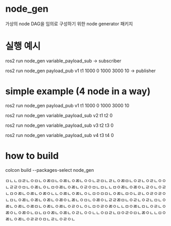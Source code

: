 
# node_gen

가상의 node DAG을 임의로 구성하기 위한 node generator 패키지

# 실행 예시

ros2 run node_gen variable_payload_sub -> subscriber

ros2 run node_gen payload_pub v1 t1 1000 0 1000 3000 10 -> publisher


# simple example (4 node in a way)

ros2 run node_gen payload_pub v1 t1 1000 0 1000 3000 10

ros2 run node_gen variable_payload_sub v2 t1 t2 0

ros2 run node_gen variable_payload_sub v3 t2 t3 0

ros2 run node_gen variable_payload_sub v4 t3 t4 0

# how to build

colcon build --packages-select node_gen


ㅁㄴㄴㅁㄹㄴㅇㅁㄴㅇㄻㅁㄴㅇㄻㄴㅇㄻㄴㅇㅇㄴㄹㅁㄴㄹㄴㅇㄻㅁㄴㅇㄹㄴㅇㄹㄴㅇㅇㄴㄹㄹㅇㅁㄴㅇㄻㄴㅇㄴㅁㅇㄻㄴㅇㄻㄴㅇㄹㅇㅁㄴㅁㄴㄴㅁㅇㄻㄴㅇㄻㅇㄴㄹㅇㄴㅇㄹㄴㅁㅇㄻㄴㅇㄻㄴㅇㄻㅇㄴㄴㅇㄻㄴㅇㄻㄴㅇㄴㅁㅇㅁㅁㄴㅇㄻㄴㅁㅇㄴㄹㄴㅇㄹㅇㄹㅇㄴㅁㄴㅇㄻㄴㅇㄻㄴㅇㄻㄴㅇㄻㅇㄴㄻㄴㅇㅁㄴㅇㄻㅇㄴㄹㄹㄻㅁㄴㅇㄹㄴㅇㄹㄴㅁㄴㅇㄻㄴㅇㄻㄴㅇㄻㅁㄴㅇㄻㄴㅇㄻㄴㅇㄹㅇㄴㅇㄴㅁㅇㄹㅇㄻㅇㄴㄴㅁㅇㄻㄴㅁㄴㅇㄹㄴㅇㄻㅇㄴㅇㄻㅇㄴㅁㄴㅁㅇㄻㄴㅇㄻㄴㅇㄹㄴㅇㅇㄴㄴㅇㅁㄹㄴㅁㅇㄹㅇㅁㄴㄻㅇㄴㄴㅁㅇㄻㄴㅇㄻㄴㅇㄹㄹㅇㅁㄴㄹㄴㅇㄹㅇㄴ
